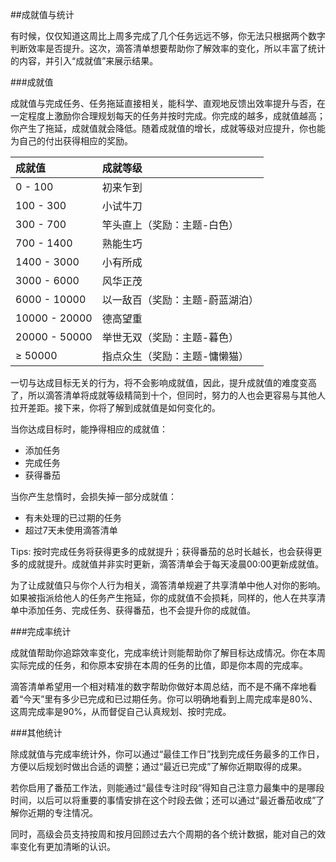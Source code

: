 ##成就值与统计

有时候，仅仅知道这周比上周多完成了几个任务远远不够，你无法只根据两个数字判断效率是否提升。这次，滴答清单想要帮助你了解效率的变化，所以丰富了统计的内容，并引入“成就值”来展示结果。

###成就值

成就值与完成任务、任务拖延直接相关，能科学、直观地反馈出效率提升与否，在一定程度上激励你合理规划每天的任务并按时完成。你完成的越多，成就值越高；你产生了拖延，成就值就会降低。随着成就值的增长，成就等级对应提升，你也能为自己的付出获得相应的奖励。

| 成就值 | 成就等级 |
| :--- | :--- |
| 0 - 100 | 初来乍到 |
| 100 - 300 | 小试牛刀 |
| 300 - 700 | 竿头直上（奖励：主题-白色）|
| 700 - 1400 | 熟能生巧 |
| 1400 - 3000 | 小有所成 |
| 3000 - 6000 | 风华正茂 |
| 6000 - 10000 | 以一敌百（奖励：主题-蔚蓝湖泊）|
| 10000 - 20000 | 德高望重 |
| 20000 - 50000 | 举世无双（奖励：主题-暮色）|
| &ge; 50000 | 指点众生（奖励：主题-慵懒猫）|

一切与达成目标无关的行为，将不会影响成就值，因此，提升成就值的难度变高了，所以滴答清单将成就等级精简到十个，但同时，努力的人也会更容易与其他人拉开差距。接下来，你将了解到成就值是如何变化的。

当你达成目标时，能挣得相应的成就值：
* 添加任务
* 完成任务
* 获得番茄

当你产生怠惰时，会损失掉一部分成就值：
* 有未处理的已过期的任务
* 超过7天未使用滴答清单

Tips: 按时完成任务将获得更多的成就提升；获得番茄的总时长越长，也会获得更多的成就提升。成就值并非实时更新，滴答清单会于每天凌晨00:00更新成就值。

为了让成就值只与你个人行为相关，滴答清单规避了共享清单中他人对你的影响。如果被指派给他人的任务产生拖延，你的成就值不会损耗，同样的，他人在共享清单中添加任务、完成任务、获得番茄，也不会提升你的成就值。

###完成率统计

成就值帮助你追踪效率变化，完成率统计则能帮助你了解目标达成情况。你在本周实际完成的任务，和你原本安排在本周的任务的比值，即是你本周的完成率。

滴答清单希望用一个相对精准的数字帮助你做好本周总结，而不是不痛不痒地看着“今天”里有多少已完成和已过期任务。你可以明确地看到上周完成率是80%、这周完成率是90%，从而督促自己认真规划、按时完成。

###其他统计

除成就值与完成率统计外，你可以通过“最佳工作日”找到完成任务最多的工作日，方便以后规划时做出合适的调整；通过“最近已完成”了解你近期取得的成果。

若你启用了番茄工作法，则能通过“最佳专注时段”得知自己注意力最集中的是哪段时间，以后可以将重要的事情安排在这个时段去做；还可以通过“最近番茄收成”了解你近期的专注情况。

同时，高级会员支持按周和按月回顾过去六个周期的各个统计数据，能对自己的效率变化有更加清晰的认识。



